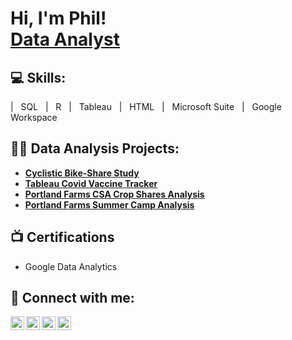 <h1>Hi, I'm Phil! <br/><a href="https://github.com/lionmetals">Data Analyst</a>
  
<h2>💻 Skills:</h2>
| &nbsp SQL &nbsp
| &nbsp R &nbsp 
| &nbsp Tableau &nbsp
| &nbsp HTML &nbsp
| &nbsp Microsoft Suite &nbsp
| &nbsp Google Workspace &nbsp
  
<h2>👨‍💻 Data Analysis Projects:</h2>

- <b> [Cyclistic Bike-Share Study](https://github.com/lionmetals/cyclistic_bikeshare_study)</b>
- <b>[Tableau Covid Vaccine Tracker](https://github.com/lionmetals/tableau_covid_vaccine_tracker.git)</b>
- <b>[Portland Farms CSA Crop Shares Analysis](https://github.com/lionmetals/portland_farms_CSA_analysis)</b>
- <b>[Portland Farms Summer Camp Analysis](https://github.com/lionmetals/portland_farms_summercamp_analysis)</b>

<h2>📺 Certifications</h2>

- Google Data Analytics 

<h2> 🤳 Connect with me:</h2>

[<img align="left" alt="JoshMadakor | YouTube" width="22px" src="https://cdn.jsdelivr.net/npm/simple-icons@v3/icons/youtube.svg" />][youtube]
[<img align="left" alt="JoshMadakor | Twitter" width="22px" src="https://cdn.jsdelivr.net/npm/simple-icons@v3/icons/twitter.svg" />][twitter]
[<img align="left" alt="JoshMadakor | LinkedIn" width="22px" src="https://cdn.jsdelivr.net/npm/simple-icons@v3/icons/linkedin.svg" />][linkedin]
[<img align="left" alt="JoshMadakor | Instagram" width="22px" src="https://cdn.jsdelivr.net/npm/simple-icons@v3/icons/instagram.svg" />][instagram]

[twitter]: https://twitter.com/joshmadakor
[youtube]: https://www.youtube.com/c/joshmadakor
[instagram]: https://www.instagram.com/joshmadakor/
[linkedin]: https://linkedin.com/in/joshmadakor

<!--
**lionmetals/lionmetals** is a ✨ _special_ ✨ repository because its `README.md` (this file) appears on your GitHub profile.

Here are some ideas to get you started:

- 🔭 I’m currently working on ...
- 🌱 I’m currently learning ...
- 👯 I’m looking to collaborate on ...
- 🤔 I’m looking for help with ...
- 💬 Ask me about ...
- 📫 How to reach me: ...
- 😄 Pronouns: ...
- ⚡ Fun fact: ...
-->
